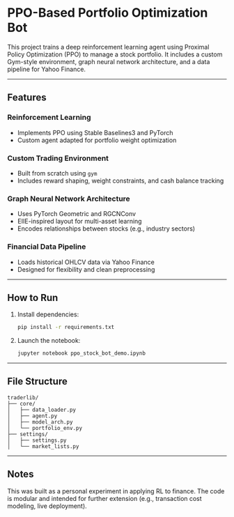 # PPO-Based Portfolio Optimization Bot

This project trains a deep reinforcement learning agent using Proximal Policy Optimization (PPO) to manage a stock portfolio. It includes a custom Gym-style environment, graph neural network architecture, and a data pipeline for Yahoo Finance.

---

## Features

### Reinforcement Learning
- Implements PPO using Stable Baselines3 and PyTorch
- Custom agent adapted for portfolio weight optimization

### Custom Trading Environment
- Built from scratch using `gym`
- Includes reward shaping, weight constraints, and cash balance tracking

### Graph Neural Network Architecture
- Uses PyTorch Geometric and RGCNConv
- EIIE-inspired layout for multi-asset learning
- Encodes relationships between stocks (e.g., industry sectors)

### Financial Data Pipeline
- Loads historical OHLCV data via Yahoo Finance
- Designed for flexibility and clean preprocessing

---

## How to Run

1. Install dependencies:
   ```bash
   pip install -r requirements.txt
   ```

2. Launch the notebook:
   ```bash
   jupyter notebook ppo_stock_bot_demo.ipynb
   ```

---

## File Structure

```
traderlib/
├── core/
│   ├── data_loader.py
│   ├── agent.py
│   ├── model_arch.py
│   └── portfolio_env.py
├── settings/
│   ├── settings.py
│   └── market_lists.py
```

---

## Notes

This was built as a personal experiment in applying RL to finance. The code is modular and intended for further extension (e.g., transaction cost modeling, live deployment).
